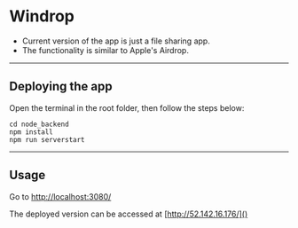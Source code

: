 # Windrop
- Current version of the app is just a file sharing app.
- The functionality is similar to Apple's Airdrop.
****

## Deploying the app
Open the terminal in the root folder, then follow the steps below:
~~~~
cd node_backend
npm install
npm run serverstart
~~~~
****

## Usage
Go to [http://localhost:3080/]()

The deployed version can be accessed at [http://52.142.16.176/]()
